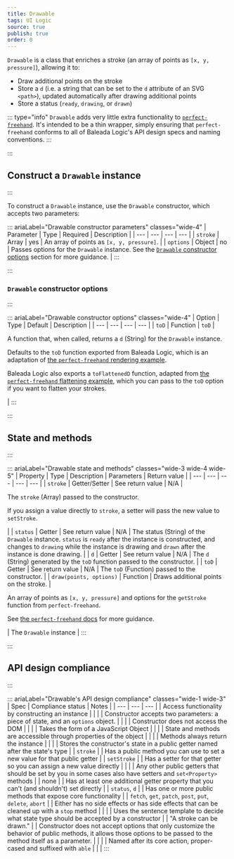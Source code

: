 ```yaml
---
title: Drawable
tags: UI Logic
source: true
publish: true
order: 0
---
```


`Drawable` is a class that enriches a stroke (an array of points as `[x, y, pressure]`), allowing it to:
- Draw additional points on the stroke
- Store a `d` (i.e. a string that can be set to the `d` attribute of an SVG `<path>`), updated automatically after drawing additional points
- Store a status (`ready`, `drawing`, or `drawn`)

::: type="info"
`Drawable` adds very little extra functionality to [`perfect-freehand`](https://www.perfectfreehand.com/). It's intended to be a thin wrapper, simply ensuring that `perfect-freehand` conforms to all of Baleada Logic's API design specs and naming conventions.
:::


:::
## Construct a `Drawable` instance
:::

To construct a `Drawable` instance, use the `Drawable` constructor, which accepts two parameters:

::: ariaLabel="Drawable constructor parameters" classes="wide-4"
| Parameter | Type | Required | Description |
| --- | --- | --- | --- |
| `stroke` | Array | yes | An array of points as `[x, y, pressure]`. |
| `options` | Object | no | Passes options for the `Drawable` instance. See the [`Drawable` constructor options](#Drawable-constructor-options) section for more guidance. |
:::


:::
### `Drawable` constructor options
:::

::: ariaLabel="Drawable constructor options" classes="wide-4"
| Option | Type | Default | Description |
| --- | --- | --- | --- |
| `toD` | Function | `toD` | <p>A function that, when called, returns a `d` (String) for the `Drawable` instance.</p><p>Defaults to the `toD` function exported from Baleada Logic, which is an adaptation of [the `perfect-freehand` rendering example](https://github.com/steveruizok/perfect-freehand#rendering).</p><p>Baleada Logic also exports a `toFlattenedD` function, adapted from [the `perfect-freehand` flattening example](https://github.com/steveruizok/perfect-freehand#flattening), which you can pass to the `toD` option if you want to flatten your strokes.</p> |
:::


:::
## State and methods
:::

::: ariaLabel="Drawable state and methods" classes="wide-3 wide-4 wide-5"
| Property | Type | Description | Parameters | Return value |
| --- | --- | --- | --- | --- |
| `stroke` | Getter/Setter | See return value | N/A | <p>The `stroke` (Array) passed to the constructor.</p><p>If you assign a value directly to `stroke`, a setter will pass the new value to `setStroke`.</p> |
| `status` | Getter | See return value | N/A | The status (String) of the `Drawable` instance. `status` is `ready` after the instance is constructed, and changes to `drawing` while the instance is drawing and `drawn` after the instance is done drawing. |
| `d` | Getter | See return value | N/A | The `d` (String) generated by the `toD` function passed to the constructor. |
| `toD` | Getter | See return value | N/A | The `toD` (Function) passed to the constructor. |
| `draw(points, options)` | Function | Draws additional points on the stroke. | <p>An array of points as `[x, y, pressure]` and options for the `getStroke` function from `perfect-freehand`.</p><p>See [the `perfect-freehand` docs](https://github.com/steveruizok/perfect-freehand#options) for more guidance.</p> | The `Drawable` instance |
:::


:::
## API design compliance
:::

::: ariaLabel="Drawable's API design compliance"  classes="wide-1 wide-3"
| Spec | Compliance status | Notes |
| --- | --- | --- |
| Access functionality by constructing an instance | <BrandApiDesignSpecCheckmark /> |  |
| Constructor accepts two parameters: a piece of state, and an `options` object. | <BrandApiDesignSpecCheckmark /> |  |
| Constructor does not access the DOM | <BrandApiDesignSpecCheckmark /> |  |
| Takes the form of a JavaScript Object | <BrandApiDesignSpecCheckmark /> |  |
| State and methods are accessible through properties of the object | <BrandApiDesignSpecCheckmark /> |  |
| Methods always return the instance | <BrandApiDesignSpecCheckmark /> |  |
| Stores the constructor's state in a public getter named after the state's type | <BrandApiDesignSpecCheckmark /> | `stroke`  |
| Has a public method you can use to set a new value for that public getter | <BrandApiDesignSpecCheckmark /> | `setStroke` |
| Has a setter for that getter so you can assign a new value directly | <BrandApiDesignSpecCheckmark /> |  |
| Any other public getters that should be set by you in some cases also have setters and `set<Property>` methods | <BrandApiDesignSpecCheckmark /> | none |
| Has at least one additional getter property that you can't (and shouldn't) set directly | <BrandApiDesignSpecCheckmark /> | `status`, `d` |
| Has one or more public methods that expose core functionality | <BrandApiDesignSpecCheckmark /> | `fetch`, `get`, `patch`, `post`, `put`, `delete`, `abort` |
| Either has no side effects or has side effects that can be cleaned up with a `stop` method | <BrandApiDesignSpecCheckmark /> |  |
| Uses the sentence template to decide what state type should be accepted by a constructor | <BrandApiDesignSpecCheckmark /> | "A stroke can be drawn." |
| Constructor does not accept options that only customize the behavior of public methods, it allows those options to be passed to the method itself as a parameter. | <BrandApiDesignSpecCheckmark /> | |
| Named after its core action, proper-cased and suffixed with `able` | <BrandApiDesignSpecCheckmark /> | |
:::

